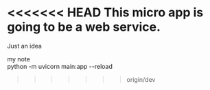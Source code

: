 <<<<<<< HEAD
This micro app is going to be a web service.
=======
Just an idea   
  
my note  
python -m uvicorn main:app --reload    
>>>>>>> origin/dev
